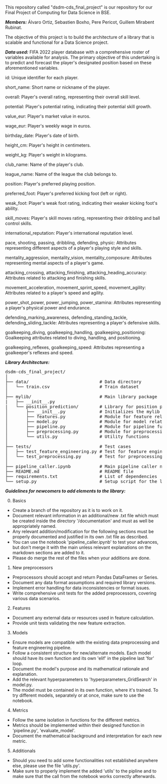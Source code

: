 This repository called "dsdm-cds_final_project" is our repository for our Final Project of Computing for Data Science in BSE. 

***Members:*** Álvaro Ortiz, Sebastien Boxho, Pere Pericot, Guillem Mirabent Rubinat.

The objective of this project is to build the architecture of a library that is scalable and functional for a Data Science project.

***Data used:***
FIFA 2022 player database with a comprehensive roster of variables available for analysis. 
The primary objective of this undertaking is to predict and forecast the player's designated position based on these aforementioned variables.

id: Unique identifier for each player.

short_name: Short name or nickname of the player.

overall: Player's overall rating, representing their overall skill level.

potential: Player's potential rating, indicating their potential skill growth.

value_eur: Player's market value in euros.

wage_eur: Player's weekly wage in euros.

birthday_date: Player's date of birth.

height_cm: Player's height in centimeters.

weight_kg: Player's weight in kilograms.

club_name: Name of the player's club.

league_name: Name of the league the club belongs to.

position: Player's preferred playing position.

preferred_foot: Player's preferred kicking foot (left or right).

weak_foot: Player's weak foot rating, indicating their weaker kicking foot's ability.

skill_moves: Player's skill moves rating, representing their dribbling and ball control skills.

international_reputation: Player's international reputation level.

pace, shooting, passing, dribbling, defending, physic: Attributes representing different aspects of a player's playing style and skills.

mentality_aggression, mentality_vision, mentality_composure: Attributes representing mental aspects of a player's game.

attacking_crossing, attacking_finishing, attacking_heading_accuracy: Attributes related to attacking and finishing skills.

movement_acceleration, movement_sprint_speed, movement_agility: Attributes related to a player's speed and agility.

power_shot_power, power_jumping, power_stamina: Attributes representing a player's physical power and endurance.

defending_marking_awareness, defending_standing_tackle, defending_sliding_tackle: Attributes representing a player's defensive skills.

goalkeeping_diving, goalkeeping_handling, goalkeeping_positioning: Goalkeeping attributes related to diving, handling, and positioning.

goalkeeping_reflexes, goalkeeping_speed: Attributes representing a goalkeeper's reflexes and speed.

***Library Architecture:***
<pre>
dsdm-cds_final_project/
│
├── data/                           # Data directory
│   └── train.csv                   # Train dataset
│
├── mylib/                          # Main library package
|   ├── __init__.py
|   └── position_prediction/        # Library for position prediction
│       ├── __init__.py             # Initializes the mylib package
│       ├── features.py             # Module for feature related functions
│       ├── model.py                # Module for model related functions
│       ├── pipeline.py             # Module for pipeline functions
│       ├── preprocessing.py        # Module for preprocessing functions
│       └── utils.py                # Utility functions
│
├── tests/                          # Test cases
│   ├── test_feature_engineering.py # Test for feature engineering
│   └── test_preprocessing.py       # Test for preprocessing
│
├── pipeline_caller.ipynb           # Main pipeline caller notebook
├── README.md                       # README file
├── requirements.txt                # List of dependencies
└── setup.py                        # Setup script for the library
</pre>


***Guidelines for newcomers to add elements to the library:***  

0. Basics
- Create a branch of the repository as it is to work on it.
- Document relevant information in an additional/new .txt file which must be created inside the directory '/documentation' and must as well be appropriately named.
- Any relevant addition/modification for the following sections must be properly documented and justified in its own .txt file as described.
- You can use the notebook 'pipeline_caller.ipynb' to test your advances, but don't merge it with the main unless relevant explanations on the markdown sections are added to it.
- Please do merge the rest of the files when your additions are done.

1. New preprocessors
- Preprocessors should accept and return Pandas DataFrames or Series.
- Document any data format assumptions and required library versions.
- Implement error handling for data inconsistencies or format issues.
- Write comprehensive unit tests for the added preprocessors, covering various data scenarios.

2. Features
- Document any external data or resources used in feature calculation.
- Provide unit tests validating the new feature extraction.

3. Models
- Ensure models are compatible with the existing data preprocessing and feature engineering pipeline.
- Follow a consistent structure for new/alternate models. Each model should have its own function and its own 'elif' in the pipeline last 'for' loop.
- Document the model's purpose and its mathematical rationale and explanation.
- Add the relevant hyperparameters to 'hyperparameters_GridSearch' in model.py.
- The model must be contained in its own function, where it's trained. To try different models, separately or at once, make sure to use the notebook.

4. Metrics
- Follow the same isolation in functions for the different metrics.
- Metrics should be implemented within their designed function in 'pipeline.py', 'evaluate_model'.
- Document the mathematical background and interpretation for each new metric.

5. Additionals
- Should you need to add some functionalities not established anywhere else, please use the file 'utils.py'.
- Make sure to properly implement the added 'utils' to the pipline and to make sure that the call from the notebook works correctly afterwards.

